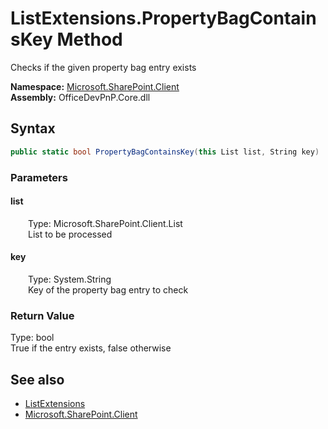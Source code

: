 # ListExtensions.PropertyBagContainsKey Method  
 Checks if the given property bag entry exists   

**Namespace:** [Microsoft.SharePoint.Client](Microsoft.SharePoint.Client.md)  
**Assembly:** OfficeDevPnP.Core.dll  
## Syntax
```C#
public static bool PropertyBagContainsKey(this List list, String key)
```
### Parameters
#### list  
&emsp;&emsp;Type: Microsoft.SharePoint.Client.List  
&emsp;&emsp;List to be processed  

  

#### key  
&emsp;&emsp;Type: System.String  
&emsp;&emsp;Key of the property bag entry to check  

  

### Return Value
Type: bool  
True if the entry exists, false otherwise  


## See also
- [ListExtensions](Microsoft.SharePoint.Client.ListExtensions.md) 
- [Microsoft.SharePoint.Client](Microsoft.SharePoint.Client.md) 
